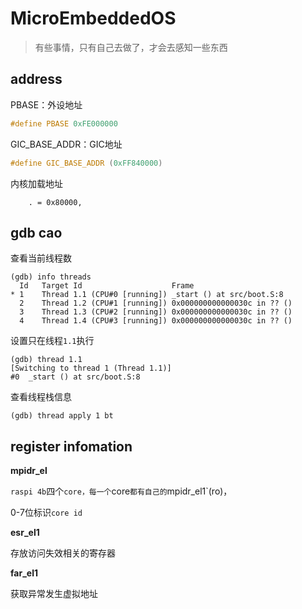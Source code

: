 # MicroEmbeddedOS

> 有些事情，只有自己去做了，才会去感知一些东西

## address

PBASE：外设地址

```c
#define PBASE 0xFE000000
```

GIC_BASE_ADDR：GIC地址

```c
#define GIC_BASE_ADDR (0xFF840000)
```

内核加载地址

```shell
	. = 0x80000, 
```

## gdb cao

查看当前线程数

```shell
(gdb) info threads
  Id   Target Id                    Frame
* 1    Thread 1.1 (CPU#0 [running]) _start () at src/boot.S:8
  2    Thread 1.2 (CPU#1 [running]) 0x000000000000030c in ?? ()
  3    Thread 1.3 (CPU#2 [running]) 0x000000000000030c in ?? ()
  4    Thread 1.4 (CPU#3 [running]) 0x000000000000030c in ?? ()
```

设置只在线程`1.1`执行

```shell
(gdb) thread 1.1
[Switching to thread 1 (Thread 1.1)]
#0  _start () at src/boot.S:8
```

查看线程栈信息

```shell
(gdb) thread apply 1 bt
```

## register infomation

**mpidr_el**

`raspi 4b`四个`core，每一个`core`都有自己的`mpidr_el1`(ro)，

0-7位标识`core id`

**esr_el1**

存放访问失效相关的寄存器

**far_el1**

获取异常发生虚拟地址